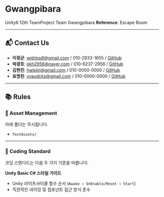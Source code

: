 # Gwangpibara
Unity6 12th TeamProject Team Gwangpibara
**Reference**: Escape Room

---

## 📬 Contact Us
- **이정균**: wjdrbsdl@gmail.com / 010-2933-1655 / [GitHub](https://github.com/wjdrbsdl)
- **박광호**: pkh2956@naver.com / 010-6237-2956 / [GitHub](https://github.com/doncici77)
- **김현진**: hwlsjin@gmail.com / 010-0000-0000 / [GitHub](https://github.com/hyunjin0915)
- **표명찬**: vyaudcks@gmail.com / 010-0000-0000 / [GitHub](https://github.com/PyoMyeongchan)

---

## 📚 Rules

### 📁 Asset Management
아래 폴더는 무시됩니다.

- `TestAssets/`  

---

### 🧾 Coding Standard
코딩 스탠다드는 다음 두 가지 기준을 따릅니다:

 **Unity Basic C# 스타일 가이드**  
   - Unity 라이프사이클 함수 순서 (`Awake → OnEnable/Reset → Start`)  
   - 직관적인 네이밍 및 컴포넌트 접근 방식 준수

